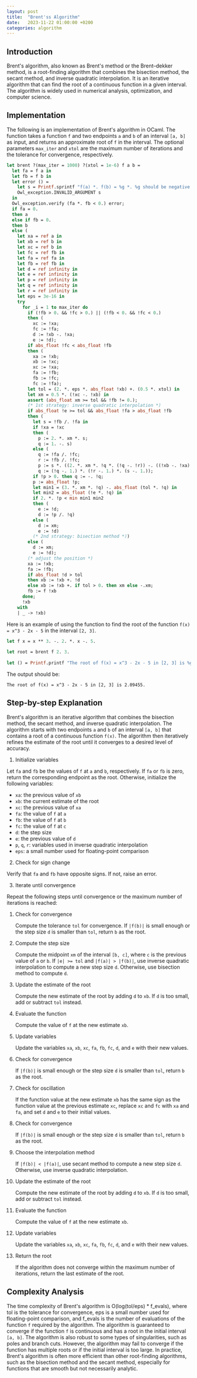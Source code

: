 ```yaml
---
layout: post
title:  "Brent'ss Algorithm"
date:   2023-11-22 01:00:00 +0200
categories: algorithm
---
```


## Introduction  
Brent's algorithm, also known as Brent's method or the Brent–dekker method, is a root-finding algorithm that combines the bisection method, the secant method, and inverse quadratic interpolation. It is an iterative algorithm that can find the root of a continuous function in a given interval. The algorithm is widely used in numerical analysis, optimization, and computer science.  
   
## Implementation  
The following is an implementation of Brent's algorithm in OCaml. The function takes a function `f` and two endpoints `a` and `b` of an interval `[a, b]` as input, and returns an approximate root of `f` in the interval. The optional parameters `max_iter` and `xtol` are the maximum number of iterations and the tolerance for convergence, respectively.  
   
```ocaml  
let brent ?(max_iter = 1000) ?(xtol = 1e-6) f a b =
  let fa = f a in
  let fb = f b in
  let error () =
    let s = Printf.sprintf "f(a) *. f(b) = %g *. %g should be negative." fa fb in
    Owl_exception.INVALID_ARGUMENT s
  in
  Owl_exception.verify (fa *. fb < 0.) error;
  if fa = 0.
  then a
  else if fb = 0.
  then b
  else (
    let xa = ref a in
    let xb = ref b in
    let xc = ref b in
    let fc = ref fb in
    let fa = ref fa in
    let fb = ref fb in
    let d = ref infinity in
    let e = ref infinity in
    let p = ref infinity in
    let q = ref infinity in
    let r = ref infinity in
    let eps = 3e-16 in
    try
      for _i = 1 to max_iter do
        if (!fb > 0. && !fc > 0.) || (!fb < 0. && !fc < 0.)
        then (
          xc := !xa;
          fc := !fa;
          d := !xb -. !xa;
          e := !d);
        if abs_float !fc < abs_float !fb
        then (
          xa := !xb;
          xb := !xc;
          xc := !xa;
          fa := !fb;
          fb := !fc;
          fc := !fa);
        let tol = (2. *. eps *. abs_float !xb) +. (0.5 *. xtol) in
        let xm = 0.5 *. (!xc -. !xb) in
        assert (abs_float xm >= tol && !fb != 0.);
        (* 1st strategy: inverse quadratic interpolation *)
        if abs_float !e >= tol && abs_float !fa > abs_float !fb
        then (
          let s = !fb /. !fa in
          if !xa = !xc
          then (
            p := 2. *. xm *. s;
            q := 1. -. s)
          else (
            q := !fa /. !fc;
            r := !fb /. !fc;
            p := s *. ((2. *. xm *. !q *. (!q -. !r)) -. ((!xb -. !xa) *. (!r -. 1.)));
            q := (!q -. 1.) *. (!r -. 1.) *. (s -. 1.));
          if !p > 0. then q := -. !q;
          p := abs_float !p;
          let min1 = (3. *. xm *. !q) -. abs_float (tol *. !q) in
          let min2 = abs_float (!e *. !q) in
          if 2. *. !p < min min1 min2
          then (
            e := !d;
            d := !p /. !q)
          else (
            d := xm;
            e := !d)
          (* 2nd strategy: bisection method *))
        else (
          d := xm;
          e := !d);
        (* adjust the position *)
        xa := !xb;
        fa := !fb;
        if abs_float !d > tol
        then xb := !xb +. !d
        else xb := !xb +. if tol > 0. then xm else -.xm;
        fb := f !xb
      done;
      !xb
    with
    | _ -> !xb) 
```  
 
Here is an example of using the function to find the root of the function `f(x) = x^3 - 2x - 5` in the interval `[2, 3]`.  
 
```ocaml  
let f x = x ** 3. -. 2. *. x -. 5.  
 
let root = brent f 2. 3.  
 
let () = Printf.printf "The root of f(x) = x^3 - 2x - 5 in [2, 3] is %g.\n" root  
```  
 
The output should be:  
 
```  
The root of f(x) = x^3 - 2x - 5 in [2, 3] is 2.09455.  
```  
 
## Step-by-step Explanation  
Brent's algorithm is an iterative algorithm that combines the bisection method, the secant method, and inverse quadratic interpolation. The algorithm starts with two endpoints `a` and `b` of an interval `[a, b]` that contains a root of a continuous function `f(x)`. The algorithm then iteratively refines the estimate of the root until it converges to a desired level of accuracy.  
 
1. Initialize variables  

 Let `fa` and `fb` be the values of `f` at `a` and `b`, respectively. If `fa` or `fb` is zero, return the corresponding endpoint as the root. Otherwise, initialize the following variables:  

 - `xa`: the previous value of `xb`  
 - `xb`: the current estimate of the root  
 - `xc`: the previous value of `xa`  
 - `fa`: the value of `f` at `a`  
 - `fb`: the value of `f` at `b`  
 - `fc`: the value of `f` at `c`  
 - `d`: the step size  
 - `e`: the previous value of `d`  
 - `p`, `q`, `r`: variables used in inverse quadratic interpolation  
 - `eps`: a small number used for floating-point comparison  
 
2. Check for sign change  

 Verify that `fa` and `fb` have opposite signs. If not, raise an error.  
 
3. Iterate until convergence  

 Repeat the following steps until convergence or the maximum number of iterations is reached:  

 1. Check for convergence  

    Compute the tolerance `tol` for convergence. If `|f(b)|` is small enough or the step size `d` is smaller than `tol`, return `b` as the root.  

 2. Compute the step size  

    Compute the midpoint `xm` of the interval `[b, c]`, where `c` is the previous value of `a` or `b`. If `|e| >= tol` and `|f(a)| > |f(b)|`, use inverse quadratic interpolation to compute a new step size `d`. Otherwise, use bisection method to compute `d`.  

 3. Update the estimate of the root  

    Compute the new estimate of the root by adding `d` to `xb`. If `d` is too small, add or subtract `tol` instead.  
  
   4. Evaluate the function  
  
      Compute the value of `f` at the new estimate `xb`.  
  
   5. Update variables  
  
      Update the variables `xa`, `xb`, `xc`, `fa`, `fb`, `fc`, `d`, and `e` with their new values.  
  
   6. Check for convergence  
  
      If `|f(b)|` is small enough or the step size `d` is smaller than `tol`, return `b` as the root.  
  
   7. Check for oscillation  
  
      If the function value at the new estimate `xb` has the same sign as the function value at the previous estimate `xc`, replace `xc` and `fc` with `xa` and `fa`, and set `d` and `e` to their initial values.  
  
   8. Check for convergence  
  
      If `|f(b)|` is small enough or the step size `d` is smaller than `tol`, return `b` as the root.  
  
   9. Choose the interpolation method  
  
      If `|f(b)| < |f(a)|`, use secant method to compute a new step size `d`. Otherwise, use inverse quadratic interpolation.  
  
   10. Update the estimate of the root  
  
       Compute the new estimate of the root by adding `d` to `xb`. If `d` is too small, add or subtract `tol` instead.  
  
   11. Evaluate the function  
  
       Compute the value of `f` at the new estimate `xb`.  
  
   12. Update variables  
  
       Update the variables `xa`, `xb`, `xc`, `fa`, `fb`, `fc`, `d`, and `e` with their new values.  
   
4. Return the root  
  
   If the algorithm does not converge within the maximum number of iterations, return the last estimate of the root.  
   
## Complexity Analysis  
The time complexity of Brent's algorithm is O(log(tol/eps) * f_evals), where tol is the tolerance for convergence, eps is a small number used for floating-point comparison, and f_evals is the number of evaluations of the function `f` required by the algorithm. The algorithm is guaranteed to converge if the function `f` is continuous and has a root in the initial interval `[a, b]`. The algorithm is also robust to some types of singularities, such as poles and branch cuts. However, the algorithm may fail to converge if the function has multiple roots or if the initial interval is too large. In practice, Brent's algorithm is often more efficient than other root-finding algorithms, such as the bisection method and the secant method, especially for functions that are smooth but not necessarily analytic.